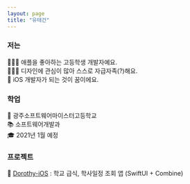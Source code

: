 ```yaml
---
layout: page
title: "유태건"
---
```


### 저는
👨🏼‍💻 애플을 좋아하는 고등학생 개발자예요.  
👨🏼‍🌾 디자인에 관심이 많아 스스로 자급자족(?)해요.  
📱 iOS 개발자가 되는 것이 꿈이에요.

### 학업
🏫 광주소프트웨어마이스터고등학교  
📚 소프트웨어개발과  
🎓 2021년 1월 예정

### 프로젝트
🌱 [Dorothy-iOS](https://github.com/taegeon-ryan/Dorothy-iOS) : 학교 급식, 학사일정 조회 앱 (SwiftUI + Combine)